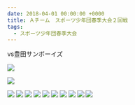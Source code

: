 ```yaml
---
date: 2018-04-01 00:00:00 +0000
title: Ａチーム　スポーツ少年団春季大会２回戦
tags:
  - スポーツ少年団春季大会
---
```


vs豊田サンボーイズ

![](/images/2018-04-01--main-01.jpg)

![](/images/2018-04-01--main-02.jpg)

![](/images/2018-04-01--main-03.jpg)
![](/images/2018-04-01--01.jpg)
![](/images/2018-04-01--02.jpg)
![](/images/2018-04-01--03.jpg)
![](/images/2018-04-01--04.jpg)
![](/images/2018-04-01--05.jpg)
![](/images/2018-04-01--06.jpg)
![](/images/2018-04-01--07.jpg)
![](/images/2018-04-01--09.jpg)
![](/images/2018-04-01--08.jpg)
